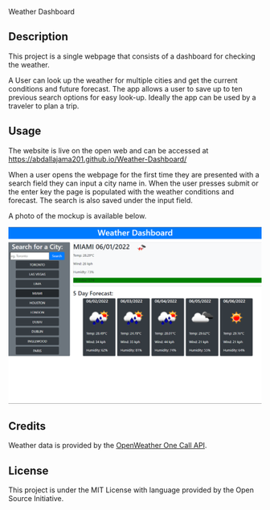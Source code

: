 Weather Dashboard
 
## Description
 
This project is a single webpage that consists of a dashboard for checking the weather.

A User can look up the weather for multiple cities and get the current conditions and future forecast. The app allows a user to save up to ten previous search options for easy look-up. Ideally the app can be used by a traveler to plan a trip.
 
## Usage
 
The website is live on the open web and can be accessed at https://abdallajama201.github.io/Weather-Dashboard/

When a user opens the webpage for the first time they are presented with a search field they can input a city name in. When the user presses submit or the enter key the page is populated with the weather conditions and forecast. The search is also saved under the input field.

A photo of the mockup is available below.
 
![mockup of website](assets/images/mock-up.png)
  
## Credits
 
Weather data is provided by the [OpenWeather One Call API](https://openweathermap.org/api/one-call-api).
 
## License
 
 This project is under the MIT License with language provided by the Open Source Initiative.
